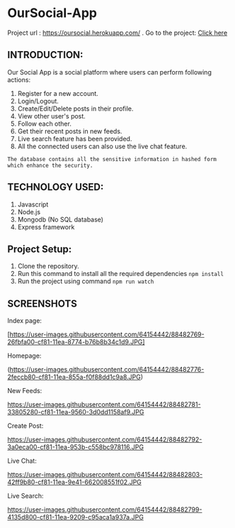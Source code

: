 # OurSocial-App

Project url : https://oursocial.herokuapp.com/ .
Go to the project: [Click here](https://oursocial.herokuapp.com/)

## INTRODUCTION:
Our Social App is a social platform where users can perform following actions:
1. Register for a new account.
2. Login/Logout.
3. Create/Edit/Delete posts in their profile.
4. View other user's post.
5. Follow each other.
6. Get their recent posts in new feeds.
7. Live search feature has been provided.
8. All the connected users can also use the live chat feature.

```The database contains all the sensitive information in hashed form which enhance the security.```

## TECHNOLOGY USED:
1. Javascript 
2. Node.js 
3. Mongodb (No SQL database)
4. Express framework

## Project Setup:
1. Clone the repository.
2. Run this command to install all the required dependencies ```npm install```
3. Run the project using command ```npm run watch```

## SCREENSHOTS
Index page:

[https://user-images.githubusercontent.com/64154442/88482769-26fbfa00-cf81-11ea-8774-b76b8b34c1d9.JPG]


Homepage:

(https://user-images.githubusercontent.com/64154442/88482776-2feccb80-cf81-11ea-855a-f0f88dd1c9a8.JPG)


New Feeds:

https://user-images.githubusercontent.com/64154442/88482781-33805280-cf81-11ea-9560-3d0dd1158af9.JPG


Create Post:

https://user-images.githubusercontent.com/64154442/88482792-3a0eca00-cf81-11ea-953b-c558bc978116.JPG


Live Chat:

https://user-images.githubusercontent.com/64154442/88482803-42ff9b80-cf81-11ea-9e41-662008551f02.JPG


Live Search:

https://user-images.githubusercontent.com/64154442/88482799-4135d800-cf81-11ea-9209-c95aca1a937a.JPG
